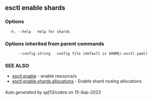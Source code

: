 ## esctl enable shards



### Options

```
  -h, --help   help for shards
```

### Options inherited from parent commands

```
      --config string   config file (default is $HOME/.esctl.yaml)
```

### SEE ALSO

* [esctl enable](esctl_enable.md)	 - enable resource/s
* [esctl enable shards allocations](esctl_enable_shards_allocations.md)	 - Enable shard routing allocations

###### Auto generated by spf13/cobra on 15-Sep-2023
